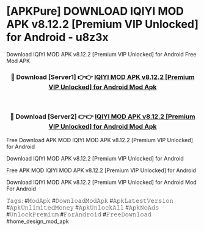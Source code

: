 # [APKPure] DOWNLOAD IQIYI MOD APK v8.12.2 [Premium VIP Unlocked] for Android - u8z3x
Download IQIYI MOD APK v8.12.2 [Premium VIP Unlocked] for Android Free Mod APK

<div align="center">
<h3>🔴 Download [Server1] 👉👉 <a href="https://apk-comot.site?title=IQIYI_MOD_APK_v8.12.2_[Premium_VIP_Unlocked]_for_Android">IQIYI MOD APK v8.12.2 [Premium VIP Unlocked] for Android Mod Apk</a></h3><br>

<h3>🔴 Download [Server2] 👉👉 <a href="https://apk-comot.site?title=IQIYI_MOD_APK_v8.12.2_[Premium_VIP_Unlocked]_for_Android">IQIYI MOD APK v8.12.2 [Premium VIP Unlocked] for Android Mod Apk</a></h3>
</div>


Free Download APK MOD IQIYI MOD APK v8.12.2 [Premium VIP Unlocked] for Android

Download IQIYI MOD APK v8.12.2 [Premium VIP Unlocked] for Android 

Free APK MOD IQIYI MOD APK v8.12.2 [Premium VIP Unlocked] for Android 

Download IQIYI MOD APK v8.12.2 [Premium VIP Unlocked] for Android Mod For Android

𝚃𝚊𝚐𝚜: #𝙼𝚘𝚍𝙰𝚙𝚔 #𝙳𝚘𝚠𝚗𝚕𝚘𝚊𝚍𝙼𝚘𝚍𝙰𝚙𝚔 #𝙰𝚙𝚔𝙻𝚊𝚝𝚎𝚜𝚝𝚅𝚎𝚛𝚜𝚒𝚘𝚗 #𝙰𝚙𝚔𝚄𝚗𝚕𝚒𝚖𝚒𝚝𝚎𝚍𝙼𝚘𝚗𝚎𝚢 #𝙰𝚙𝚔𝚄𝚗𝚕𝚘𝚌𝚔𝙰𝚕𝚕 #𝙰𝚙𝚔𝙽𝚘𝙰𝚍𝚜 #𝚄𝚗𝚕𝚘𝚌𝚔𝙿𝚛𝚎𝚖𝚒𝚞𝚖 #𝙵𝚘𝚛𝙰𝚗𝚍𝚛𝚘𝚒𝚍 #𝙵𝚛𝚎𝚎𝙳𝚘𝚠𝚗𝚕𝚘𝚊𝚍 #home_design_mod_apk